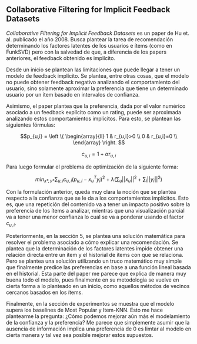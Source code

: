 ## Collaborative Filtering for Implicit Feedback Datasets

*Collaborative Filtering for Implicit Feedback Datasets* es un paper de Hu et. al. publicado el año 2008. Busca plantear la tarea de recomendación determinando los factores latentes de los usuarios e ítems (como en FunkSVD) pero con la salvedad de que, a diferencia de los papers anteriores, el feedback obtenido es implícito.

Desde un inicio se plantean las limitaciones que puede llegar a tener un modelo de feedback implícito. Se plantea, entre otras cosas, que el modelo no puede obtener feedback negativo analizando el comportamiento del usuario, sino solamente aproximar la preferencia que tiene un determinado usuario por un ítem basado en intervalos de confianza.

Asimismo, el paper plantea que la preferencia, dada por el valor numérico asociado a un feedback explícito como un rating, puede ser aproximada analizando estos comportamientos implícitos. Para esto, se plantean las siguientes fórmulas:

$$p_{u,i} = \left \{
    \begin{array}{ll}
        1 & r_{u,i}>0 \\
        0 & r_{u,i}=0 \\
    \end{array}
\right. 
$$

$$ c_{u,i} = 1 + \alpha r_{u,i} $$

Para luego formular el problema de optimización de la siguiente forma:

$$
    \displaystyle min_{x*,y*}\sum_{u,i} c_{u,i}(p_{u,i}-x_{u}^{T}y_{i})^2 + \lambda(\sum_u ||x_u||^2 + \sum_i ||y_i||^2)
$$

Con la formulación anterior, queda muy clara la noción que se plantea respecto a la confianza que se le da a los comportamientos implícitos. Esto es, que una repetición del contenido va a tener un impacto positivo sobre la preferencia de los ítems a analizar, mientras que una visualización parcial va a tener una menor confianza lo cual se va a ponderar usando el factor $c_{u,i}$.

Posteriormente, en la sección 5, se plantea una solución matemática para resolver el problema asociado a cómo explicar una recomendación. Se plantea que la determinación de los factores latentes impide obtener una relación directa entre un ítem y el historial de ítems con que se relaciona. Pero se plantea una solución utilizando un truco matemático muy simple que finalmente predice las preferencias en base a una función lineal basada en el historial. Esta parte del paper me parece que explica de manera muy buena todo el modelo, pues finalmente en su metodología se vuelve en cierta forma a lo planteado en un inicio, como aquellos métodos de vecinos cercanos basados en los ítems.

Finalmente, en la sección de experimentos se muestra que el modelo supera los baselines de Most Popular y Item-KNN. Esto me hace plantearme la pregunta: ¿Cómo podemos mejorar aún más el modelamiento de la confianza y la preferencia? Me parece que simplemente asumir que la ausencia de información implica una preferencia de 0 es limtar al modelo en cierta manera y tal vez sea posible mejorar estos supuestos.